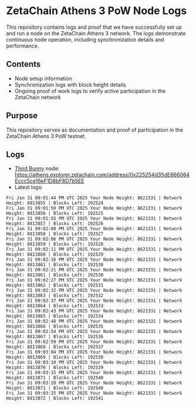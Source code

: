 # ZetaChain Athens 3 PoW Node Logs
This repository contains logs and proof that we have successfully set up and run a node on the ZetaChain Athens 3 network. The logs demonstrate continuous node operation, including synchronization details and performance.

## Contents
- Node setup information
- Synchronization logs with block height details
- Ongoing proof of work logs to verify active participation in the ZetaChain network

## Purpose
This repository serves as documentation and proof of participation in the ZetaChain Athens 3 PoW testnet.

## Logs

- [Third Bunny](https://thirdbunny.xyz/) node: https://athens.explorer.zetachain.com/address/0x225254d35dE666064Eccc5ce16eF1D8bF8D7b5EE
- Latest logs:
```
Fri Jan 31 09:01:44 PM UTC 2025 Your Node Height: 8621331 | Network Height: 8813855 | Blocks Left: 192524
Fri Jan 31 09:01:50 PM UTC 2025 Your Node Height: 8621331 | Network Height: 8813856 | Blocks Left: 192525
Fri Jan 31 09:01:55 PM UTC 2025 Your Node Height: 8621331 | Network Height: 8813857 | Blocks Left: 192526
Fri Jan 31 09:02:00 PM UTC 2025 Your Node Height: 8621331 | Network Height: 8813858 | Blocks Left: 192527
Fri Jan 31 09:02:06 PM UTC 2025 Your Node Height: 8621331 | Network Height: 8813859 | Blocks Left: 192528
Fri Jan 31 09:02:11 PM UTC 2025 Your Node Height: 8621331 | Network Height: 8813860 | Blocks Left: 192529
Fri Jan 31 09:02:16 PM UTC 2025 Your Node Height: 8621331 | Network Height: 8813861 | Blocks Left: 192530
Fri Jan 31 09:02:21 PM UTC 2025 Your Node Height: 8621331 | Network Height: 8813861 | Blocks Left: 192530
Fri Jan 31 09:02:27 PM UTC 2025 Your Node Height: 8621331 | Network Height: 8813862 | Blocks Left: 192531
Fri Jan 31 09:02:32 PM UTC 2025 Your Node Height: 8621331 | Network Height: 8813863 | Blocks Left: 192532
Fri Jan 31 09:02:37 PM UTC 2025 Your Node Height: 8621331 | Network Height: 8813864 | Blocks Left: 192533
Fri Jan 31 09:02:43 PM UTC 2025 Your Node Height: 8621331 | Network Height: 8813865 | Blocks Left: 192534
Fri Jan 31 09:02:48 PM UTC 2025 Your Node Height: 8621331 | Network Height: 8813866 | Blocks Left: 192535
Fri Jan 31 09:02:54 PM UTC 2025 Your Node Height: 8621331 | Network Height: 8813867 | Blocks Left: 192536
Fri Jan 31 09:02:59 PM UTC 2025 Your Node Height: 8621331 | Network Height: 8813868 | Blocks Left: 192537
Fri Jan 31 09:03:04 PM UTC 2025 Your Node Height: 8621331 | Network Height: 8813869 | Blocks Left: 192538
Fri Jan 31 09:03:10 PM UTC 2025 Your Node Height: 8621331 | Network Height: 8813870 | Blocks Left: 192539
Fri Jan 31 09:03:15 PM UTC 2025 Your Node Height: 8621331 | Network Height: 8813871 | Blocks Left: 192540
Fri Jan 31 09:03:20 PM UTC 2025 Your Node Height: 8621331 | Network Height: 8813871 | Blocks Left: 192540
Fri Jan 31 09:03:25 PM UTC 2025 Your Node Height: 8621331 | Network Height: 8813872 | Blocks Left: 192541
```

